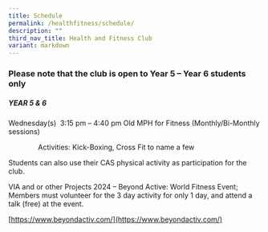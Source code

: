 ```yaml
---
title: Schedule
permalink: /healthfitness/schedule/
description: ""
third_nav_title: Health and Fitness Club
variant: markdown
---
```

### Please note that the club is open to Year 5 – Year 6 students only

##### **YEAR 5 & 6**

Wednesday(s)  3:15 pm – 4:40 pm Old MPH for Fitness (Monthly/Bi-Monthly sessions)

               Activities: Kick-Boxing, Cross Fit to name a few

Students can also use their CAS physical activity as participation for the club.

VIA and or other Projects 2024 – Beyond Active: World Fitness Event; Members must volunteer for the 3 day activity for only 1 day, and attend a talk (free) at the event.

[https://www.beyondactiv.com/](https://www.beyondactiv.com/)